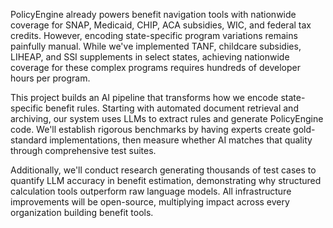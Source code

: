 PolicyEngine already powers benefit navigation tools with nationwide coverage for SNAP, Medicaid, CHIP, ACA subsidies, WIC, and federal tax credits. However, encoding state-specific program variations remains painfully manual. While we've implemented TANF, childcare subsidies, LIHEAP, and SSI supplements in select states, achieving nationwide coverage for these complex programs requires hundreds of developer hours per program.

This project builds an AI pipeline that transforms how we encode state-specific benefit rules. Starting with automated document retrieval and archiving, our system uses LLMs to extract rules and generate PolicyEngine code. We'll establish rigorous benchmarks by having experts create gold-standard implementations, then measure whether AI matches that quality through comprehensive test suites.

Additionally, we'll conduct research generating thousands of test cases to quantify LLM accuracy in benefit estimation, demonstrating why structured calculation tools outperform raw language models. All infrastructure improvements will be open-source, multiplying impact across every organization building benefit tools.